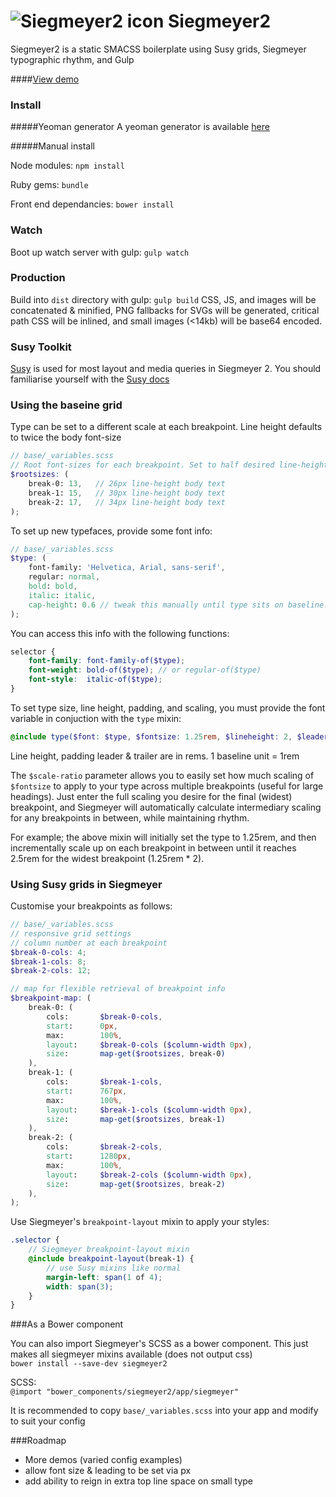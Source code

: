 ![Siegmeyer2 icon](https://raw.github.com/tbredin/Siegmeyer2/develop/siegmeyer.gif)
Siegmeyer2
==========

Siegmeyer2 is a static SMACSS boilerplate using Susy grids, Siegmeyer typographic rhythm, and Gulp

####[View demo](http://tbredin.github.io/Siegmeyer2/)

### Install

#####Yeoman generator
A yeoman generator is available [here](https://github.com/tbredin/generator-siegmeyer2)


#####Manual install

Node modules:
`npm install`

Ruby gems:
`bundle`

Front end dependancies:
`bower install`



### Watch

Boot up watch server with gulp:
`gulp watch`



### Production

Build into `dist` directory with gulp:
`gulp build`
CSS, JS, and images will be concatenated & minified, PNG fallbacks for SVGs will be generated, critical path CSS will be inlined, and small images (<14kb) will be base64 encoded.


### Susy Toolkit
[Susy](http://susy.oddbird.net/) is used for most layout and media queries in Siegmeyer 2.
You should familiarise yourself with the [Susy docs](http://susydocs.oddbird.net/en/latest/)


### Using the baseine grid

Type can be set to a different scale at each breakpoint. Line height defaults to twice the body font-size
```SCSS
// base/_variables.scss
// Root font-sizes for each breakpoint. Set to half desired line-height of body text.
$rootsizes: (
    break-0: 13,   // 26px line-height body text
    break-1: 15,   // 30px line-height body text
    break-2: 17,   // 34px line-height body text
);
```

To set up new typefaces, provide some font info:

```SCSS
// base/_variables.scss
$type: (
    font-family: 'Helvetica, Arial, sans-serif',
    regular: normal,
    bold: bold,
    italic: italic,
    cap-height: 0.6 // tweak this manually until type sits on baseline. usually between 0.5 and 0.8
);
```
You can access this info with the following functions:
```SCSS
selector {
    font-family: font-family-of($type);
    font-weight: bold-of($type); // or regular-of($type)
    font-style:  italic-of($type);
}
```

To set type size, line height, padding, and scaling, you must provide the font variable in conjuction with the `type` mixin:
```SCSS
@include type($font: $type, $fontsize: 1.25rem, $lineheight: 2, $leader: 1, $trailer: 2, $scale-ratio: 2);
```
Line height, padding leader & trailer are in rems. 1 baseline unit = 1rem

The `$scale-ratio` parameter allows you to easily set how much scaling of `$fontsize` to apply to your type across multiple breakpoints (useful for large headings). Just enter the full scaling you desire for the final (widest) breakpoint, and Siegmeyer will automatically calculate intermediary scaling for any breakpoints in between, while maintaining rhythm.

For example; the above mixin will initially set the type to 1.25rem, and then incrementally scale up on each breakpoint in between until it reaches 2.5rem for the widest breakpoint (1.25rem * 2).


### Using Susy grids in Siegmeyer
Customise your breakpoints as follows:

```SCSS
// base/_variables.scss
// responsive grid settings
// column number at each breakpoint
$break-0-cols: 4;
$break-1-cols: 8;
$break-2-cols: 12;

// map for flexible retrieval of breakpoint info
$breakpoint-map: (
    break-0: (
        cols:       $break-0-cols,
        start:      0px,
        max:        100%,
        layout:     $break-0-cols ($column-width 0px),
        size:       map-get($rootsizes, break-0)
    ),
    break-1: (
        cols:       $break-1-cols,
        start:      767px,
        max:        100%,
        layout:     $break-1-cols ($column-width 0px),
        size:       map-get($rootsizes, break-1)
    ),
    break-2: (
        cols:       $break-2-cols,
        start:      1280px,
        max:        100%,
        layout:     $break-2-cols ($column-width 0px),
        size:       map-get($rootsizes, break-2)
    ),
);
```
Use Siegmeyer's `breakpoint-layout` mixin to apply your styles:

```SCSS
.selector {
    // Siegmeyer breakpoint-layout mixin
    @include breakpoint-layout(break-1) {
        // use Susy mixins like normal
        margin-left: span(1 of 4);
        width: span(3);
    }
}
 ```


###As a Bower component

You can also import Siegmeyer's SCSS as a bower component.
This just makes all siegmeyer mixins available (does not output css)      
`bower install --save-dev siegmeyer2`     

SCSS:    
`@import "bower_components/siegmeyer2/app/siegmeyer"`

It is recommended to copy `base/_variables.scss` into your app and modify to suit your config


###Roadmap

- More demos (varied config examples)
- allow font size & leading to be set via px
- add ability to reign in extra top line space on small type
